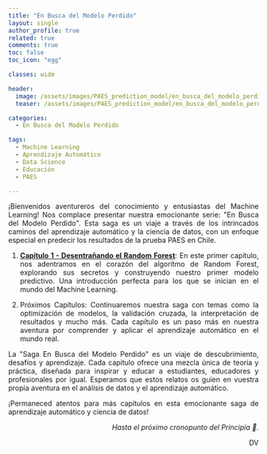 ```yaml
---
title: "En Busca del Modelo Perdido"
layout: single
author_profile: true
related: true
comments: true
toc: false
toc_icon: "egg"

classes: wide

header:
  image: /assets/images/PAES_prediction_model/en_busca_del_modelo_perdido_portada.png
  teaser: /assets/images/PAES_prediction_model/en_busca_del_modelo_perdido_portada.png

categories:
  - En Busca del Modelo Perdido

tags:
  - Machine Learning
  - Aprendizaje Automático
  - Data Science
  - Educación
  - PAES

---
```

<div align="justify" markdown="1">
¡Bienvenidos aventureros del conocimiento y entusiastas del Machine Learning! Nos complace presentar nuestra emocionante serie: "En Busca del Modelo Perdido". Esta saga es un viaje a través de los intrincados caminos del aprendizaje automático y la ciencia de datos, con un enfoque especial en predecir los resultados de la prueba PAES en Chile.

1. [**Capítulo 1 - Desentrañando el Random Forest**](https://daniavm.github.io/en_busca_del_modelo_perdido/2023-09-22-en-busca-del-modelo-perdido-parte-1/):
  En este primer capítulo, nos adentramos en el corazón del algoritmo de Random Forest, explorando sus secretos y construyendo nuestro primer modelo predictivo. Una introducción perfecta para los que se inician en el mundo del Machine Learning.

2. Próximos Capítulos:
  Continuaremos nuestra saga con temas como la optimización de modelos, la validación cruzada, la interpretación de resultados y mucho más. Cada capítulo es un paso más en nuestra aventura por comprender y aplicar el aprendizaje automático en el mundo real.

La "Saga En Busca del Modelo Perdido" es un viaje de descubrimiento, desafíos y aprendizaje. Cada capítulo ofrece una mezcla única de teoría y práctica, diseñada para inspirar y educar a estudiantes, educadores y profesionales por igual. Esperamos que estos relatos os guíen en vuestra propia aventura en el análisis de datos y el aprendizaje automático.

¡Permaneced atentos para más capítulos en esta emocionante saga de aprendizaje automático y ciencia de datos!

<div align="right" markdown="1">

_Hasta el próximo cronopunto del Principia 🥚._

DV

</div>

</div>

